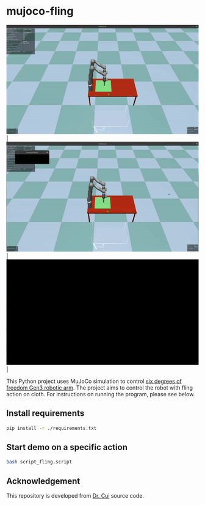 # mujoco-fling

![](figures/grasp-fling-0.gif) | ![](figures/grasp-fling-1.gif) | ![](figures/grasp-fling-2.gif) |

This Python project uses MuJoCo simulation to control [six degrees of freedom Gen3 robotic arm](https://www.kinovarobotics.com/product/gen3-robots). The project aims to control the robot with fling action on cloth. For instructions on running the program, please see below.

## Install requirements

```bash
pip install -r ./requirements.txt
```

## Start demo on a specific action

```bash
bash script_fling.script
```
## Acknowledgement

This repository is developed from [Dr. Cui](https://www.jindacui.com/bio) source code.
